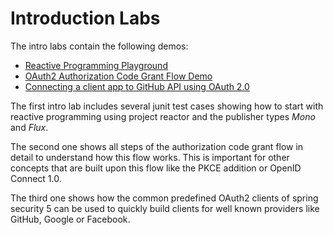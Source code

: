 # Introduction Labs

The intro labs contain the following demos:

* [Reactive Programming Playground](reactive-playground)
* [OAuth2 Authorization Code Grant Flow Demo](auth-code-demo)
* [Connecting a client app to GitHub API using OAuth 2.0](github-client)

The first intro lab includes several junit test cases showing how to 
start with reactive programming using project reactor and the publisher types
_Mono_ and _Flux_.

The second one shows all steps of the authorization code grant flow
in detail to understand how this flow works. This is important for other concepts
that are built upon this flow like the PKCE addition or OpenID Connect 1.0.

The third one shows how the common predefined OAuth2 clients
of spring security 5 can be used to quickly build clients
for well known providers like GitHub, Google or Facebook. 
